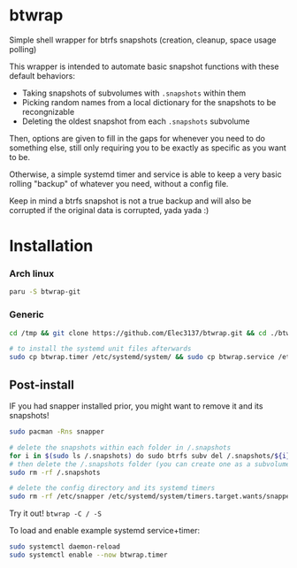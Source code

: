 # btwrap
Simple shell wrapper for btrfs snapshots (creation, cleanup, space usage polling)

This wrapper is intended to automate basic snapshot functions with these default behaviors:
* Taking snapshots of subvolumes with `.snapshots` within them
* Picking random names from a local dictionary for the snapshots to be recongnizable
* Deleting the oldest snapshot from each `.snapshots` subvolume
    
Then, options are given to fill in the gaps for whenever you need to do something else, still only requiring you to be exactly as specific as you want to be.

Otherwise, a simple systemd timer and service is able to keep a very basic rolling "backup" of whatever you need, without a config file.

Keep in mind a btrfs snapshot is not a true backup and will also be corrupted if the original data is corrupted, yada yada :)

# Installation

### Arch linux
```sh
paru -S btwrap-git
```

### Generic
```sh
cd /tmp && git clone https://github.com/Elec3137/btwrap.git && cd ./btwrap && sudo cp btwrap /usr/bin/

# to install the systemd unit files afterwards
sudo cp btwrap.timer /etc/systemd/system/ && sudo cp btwrap.service /etc/systemd/system/
```

## Post-install

IF you had snapper installed prior, you might want to remove it and its snapshots!
```sh
sudo pacman -Rns snapper

# delete the snapshots within each folder in /.snapshots
for i in $(sudo ls /.snapshots) do sudo btrfs subv del /.snapshots/${i}/snapshot; done
# then delete the /.snapshots folder (you can create one as a subvolume afterwards with btwrap -C /)
sudo rm -rf /.snapshots

# delete the config directory and its systemd timers
sudo rm -rf /etc/snapper /etc/systemd/system/timers.target.wants/snapper-cleanup.timer /etc/systemd/system/timers.target.wants/snapper-timeline.timer
```

Try it out! `btwrap -C / -S`

To load and enable example systemd service+timer:
```sh
sudo systemctl daemon-reload
sudo systemctl enable --now btwrap.timer
```



